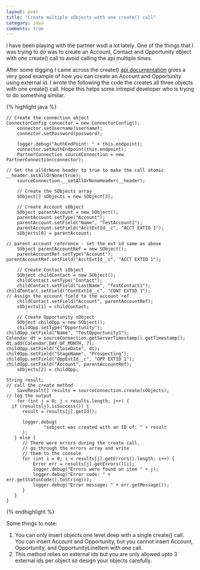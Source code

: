 ```yaml
---
layout: post
title: "Create multiple sObjects with one create() call"
category: java
comments: true
---
```


I have been playing with the partner wsdl a lot lately. One of the things that I was trying to do was to create an Account,
Contact and Opportunity object with one create() call to avoid calling the api multiple times.

After some digging I came across the create() [api documentation][apidoc] gives a very good example of how you can create an Account and Opportunity using external id.
I wrote the following the code the creates all three objects with one create() call. Hope this helps some intrepid developer who is trying to do something similar.

{% highlight java %}

    // Create the connection object
    ConnectorConfig connector = new ConnectorConfig();
		connector.setUsername(username);
		connector.setPassword(password);

		logger.debug("AuthEndPoint: " + this.endpoint);
		connector.setAuthEndpoint(this.endpoint);
		PartnerConnection sourceConnection = new PartnerConnection(connector);

    // Set the allOrNone header to true to make the call atomic
    __header.setAllOrNone(true);
		sourceConnection.__setAllOrNoneHeader(__header);

		// Create the SObjects array
		SObject[] sObjects = new SObject[3];
		
		// Create Account sObject
		SObject parentAccount = new SObject();
		parentAccount.setType("Account"); 
		parentAccount.setField("Name", "TestAccount1");
		parentAccount.setField("AcctExtId__c", "ACCT EXTID 1");
		sObjects[0] = parentAccount;

    // parent account reference - set the ext id same as above
		SObject parentAccountRef = new SObject();
		parentAccountRef.setType("Account");
    parentAccountRef.setField("AcctExtId__c", "ACCT EXTID 1");

		// Create Contact sObject
		SObject childContact = new SObject();
		childContact.setType("Contact"); 
		childContact.setField("LastName", "TestContact1");
    childContact.setField("ContExtId__c", "CONT EXTID 1");
    // Assign the account field to the account ref
		childContact.setField("Account", parentAccountRef);
		sObjects[1] = childContact;

		// Create Opportunity sObject
		SObject childOpp = new SObject();
		childOpp.setType("Opportunity");
    childOpp.setField("Name", "TestOpportunity1");
    Calendar dt = sourceConnection.getServerTimestamp().getTimestamp();
    dt.add(Calendar.DAY_OF_MONTH, 7);
    childOpp.setField("CloseDate", dt);
    childOpp.setField("StageName", "Prospecting");
    childOpp.setField("OppExtId__c", "OPP EXTID 1");
    childOpp.setField("Account", parentAccountRef);
		sObjects[2] = childOpp;

    String result;
    // call the create method
		SaveResult[] results = sourceConnection.create(sObjects);
    // log the output
		for (int j = 0; j < results.length; j++) {
      if (results[j].isSuccess()) {
          result = results[j].getId();

          logger.debug(
                  "sobject was created with an ID of: " + result
          );
       } else {
          // There were errors during the create call,
          // go through the errors array and write
          // them to the console
          for (int i = 0; i < results[j].getErrors().length; i++) {
              Error err = results[j].getErrors()[i];
              logger.debug("Errors were found on item " + j);
              logger.debug("Error code: " + err.getStatusCode().toString());
              logger.debug("Error message: " + err.getMessage());
          }
       }
    }
{% endhighlight %}

Some things to note:
1. You can only insert objects one level deep with a single create() call. You can insert Account and Opportunity, but you cannot insert
Account, Opportunity, and OpportunityLineItem with one call. 
2. This method relies on external ids but you are only allowed upto 3 external ids per object so design your objects carefully.


[apidoc]: http://www.salesforce.com/us/developer/docs/api/Content/sforce_api_calls_create.htm
